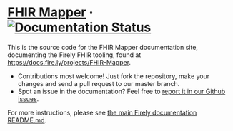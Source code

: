 # [FHIR Mapper](https://docs.fire.ly/projects/FHIR-Mapper) &middot; [![Documentation Status](https://readthedocs.org/projects/firely-docs-fhir-mapper/badge/?version=latest)](https://docs.fire.ly/projects/FHIR-Mapper?badge=latest)

This is the source code for the FHIR Mapper documentation site, documenting the Firely FHIR tooling, found at https://docs.fire.ly/projects/FHIR-Mapper.

* Contributions most welcome! Just fork the repository, make your changes and send a pull request to our master branch.
* Spot an issue in the documentation? Feel free to [report it in our Github issues](https://github.com/FirelyTeam/firely-docs-fhir-mapper/issues).

For more instructions, please see [the main Firely documentation README.md](https://github.com/FirelyTeam/firely-docs).
